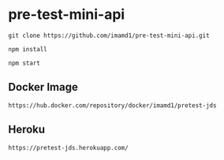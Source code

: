 # pre-test-mini-api

`git clone https://github.com/imamd1/pre-test-mini-api.git`

`npm install`

`npm start`

## Docker Image

`https://hub.docker.com/repository/docker/imamd1/pretest-jds`

## Heroku

`https://pretest-jds.herokuapp.com/`
